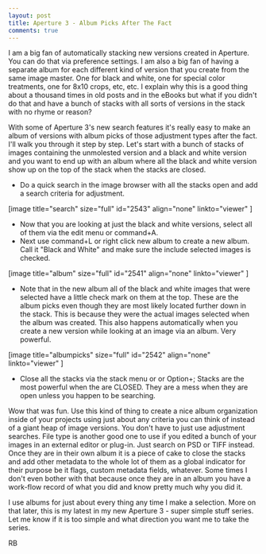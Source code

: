 ```yaml
---
layout: post
title: Aperture 3 - Album Picks After The Fact
comments: true
---
```

I am a big fan of automatically stacking new versions created in Aperture. You can do that via preference settings. I am also a big fan of having a separate album for each different kind of version that you create from the same image master. One for black and white, one for special color treatments, one for 8x10 crops, etc, etc. I explain why this is a good thing about a thousand times in old posts and in the eBooks but what if you didn't do that and have a bunch of stacks with all sorts of versions in the stack with no rhyme or reason?

With some of Aperture 3's new search features it's really easy to make an album of versions with album picks of those adjustment types after the fact. I'll walk you through it step by step. Let's start with a bunch of stacks of images containing the unmolested version and a black and white version and you want to end up with an album where all the black and white version show up on the top of the stack when the stacks are closed.
<ul>
	<li>Do a quick search in the image browser with all the stacks open and add a search criteria for adjustment.</li>
</ul>
[image title="search" size="full" id="2543" align="none" linkto="viewer" ]
<ul>
	<li>Now that you are looking at just the black and white versions, select all of them via the edit menu or command+A.</li>
	<li>Next use command+L or right click new album to create a new album. Call it "Black and White" and make sure the include selected images is checked.</li>
</ul>
[image title="album" size="full" id="2541" align="none" linkto="viewer" ]
<ul>
	<li>Note that in the new album all of the black and white images that were selected have a little check mark on them at the top. These are the album picks even though they are most likely located further down in the stack. This is because they were the actual images selected when the album was created. This also happens automatically when you create a new version while looking at an image via an album. Very powerful.</li>
</ul>
[image title="albumpicks" size="full" id="2542" align="none" linkto="viewer" ]
<ul>
	<li>Close all the stacks via the stack menu or or Option+; Stacks are the most powerful when the are CLOSED. They are a mess when they are open unless you happen to be searching.</li>
</ul>
Wow that was fun. Use this kind of thing to create a nice album organization inside of your projects using just about any criteria you can think of instead of a giant heap of image versions. You don't have to just use adjustment searches. File type is another good one to use if you edited a bunch of your images in an external editor or plug-in. Just search on PSD or TIFF instead. Once they are in their own album it is a piece of cake to close the stacks and add other metadata to the whole lot of them as a global indicator for their purpose be it flags, custom metadata fields, whatever. Some times I don't even bother with that because once they are in an album you have a work-flow record of what you did and know pretty much why you did it.

I use albums for just about every thing any time I make a selection. More on that later, this is my latest in my new Aperture 3 - super simple stuff series. Let me know if it is too simple and what direction you want me to take the series.

RB